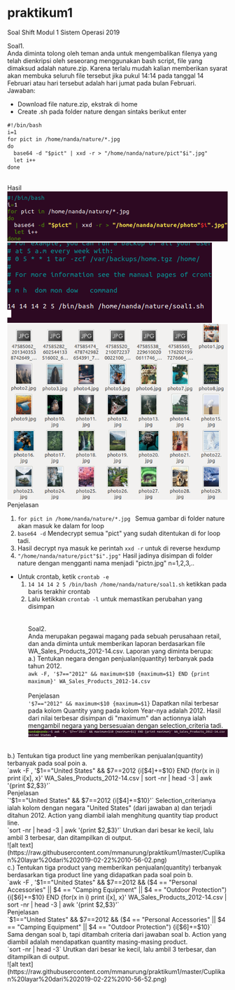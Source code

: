 # praktikum1
Soal Shift Modul 1 Sistem Operasi 2019

Soal1.</br>
Anda diminta tolong oleh teman anda untuk mengembalikan filenya yang telah dienkripsi oleh seseorang menggunakan bash script, file yang dimaksud adalah nature.zip. Karena terlalu mudah kalian memberikan syarat akan membuka seluruh file tersebut jika pukul 14:14 pada tanggal 14 Februari atau hari tersebut adalah hari jumat pada bulan Februari.</br>
Jawaban:</br>
* Download file nature.zip, ekstrak di home
* Create <file>.sh pada folder nature dengan sintaks berikut enter  
```
#!/bin/bash
i=1
for pict in /home/nanda/nature/*.jpg
do
  base64 -d "$pict" | xxd -r > "/home/nanda/nature/pict"$i".jpg"
  let i++
done
```
 </br>Hasil
![alt text](https://raw.githubusercontent.com/mmanurung/praktikum1/master/Cuplikan%20layar%20dari%202019-02-22%2011-05-33.png)
![alt text](https://raw.githubusercontent.com/mmanurung/praktikum1/master/Cuplikan%20layar%20dari%202019-02-22%2010-43-34.png)
![alt text](https://raw.githubusercontent.com/mmanurung/praktikum1/master/Cuplikan%20layar%20dari%202019-02-22%2011-02-25.png)
</br>
Penjelasan</br>
  1. `for pict in /home/nanda/nature/*.jpg ` Semua gambar di folder nature akan masuk ke dalam for loop
  2. `base64 -d` Mendecrypt semua "pict" yang sudah ditentukan di for loop tadi.
  3. Hasil decrypt nya masuk ke perintah `xxd -r` untuk di reverse hexdump
  4. `"/home/nanda/nature/pict"$i".jpg"` Hasil jadinya disimpan di folder nature dengan mengganti nama menjadi "pict<i>n</i>.jpg" n=1,2,3,..  
* Untuk crontab, ketik `crontab -e`  
  1. `14 14 14 2 5 /bin/bash /home/nanda/nature/soal1.sh` ketikkan pada baris terakhir crontab
  2. Lalu ketikkan `crontab -l` untuk memastikan perubahan yang disimpan
  </br></br></br>
Soal2.</br>
Anda merupakan pegawai magang pada sebuah perusahaan retail, dan anda diminta untuk memberikan laporan berdasarkan file WA_Sales_Products_2012-14.csv. Laporan yang diminta berupa:</br>
a.) Tentukan negara dengan penjualan(quantity) terbanyak pada tahun 2012.</br>
`awk -F, '$7=="2012" && maximum<$10 {maximum=$1} END {print maximum}' WA_Sales_Products_2012-14.csv`</br>
</br>Penjelasan</br>
`'$7=="2012" && maximum<$10 {maximum=$1}`
Dapatkan nilai terbesar pada kolom Quantity yang pada kolom Year-nya adalah 2012. Hasil dari nilai terbesar disimpan di "maximum" dan actionnya ialah mengambil negara yang bersesuaian dengan selection_criteria tadi.</br>
![alt text](https://raw.githubusercontent.com/mmanurung/praktikum1/master/Cuplikan%20layar%20dari%202019-02-22%2010-55-25.png)
</br>
b.) Tentukan tiga product line yang memberikan penjualan(quantity) terbanyak pada soal poin a.</br>
`awk -F , '$1=="United States" && $7==2012 {i[$4]+=$10} END {for(x in i) print i[x], x}' WA_Sales_Products_2012-14.csv | sort -nr  | head -3 | awk '{print $2,$3}'`
</br>Penjelasan</br>
`'$1=="United States" && $7==2012 {i[$4]+=$10}'`
Selection_criterianya ialah kolom dengan negara "United States" (dari jawaban a) dan terjadi ditahun 2012. Action yang diambil ialah menghitung quantity tiap product line.</br>
`sort -nr  | head -3 | awk '{print $2,$3}'` Urutkan dari besar ke kecil, lalu ambil 3 terbesar, dan ditampilkan di output.</br>
![alt text](https://raw.githubusercontent.com/mmanurung/praktikum1/master/Cuplikan%20layar%20dari%202019-02-22%2010-56-02.png)
</br>
c.) Tentukan tiga product yang memberikan penjualan(quantity) terbanyak berdasarkan tiga product line yang didapatkan pada soal poin b.</br>
`awk -F , '$1=="United States" && $7==2012 && ($4 == "Personal Accessories" || $4 == "Camping Equipment" || $4 == "Outdoor Protection") {i[$6]+=$10} END  {for(x in i) print i[x], x}' WA_Sales_Products_2012-14.csv | sort -nr  | head -3 | awk '{print $2,$3}'`
</br>Penjelasan</br>
`$1=="United States" && $7==2012 && ($4 == "Personal Accessories" || $4 == "Camping Equipment" || $4 == "Outdoor Protection") {i[$6]+=$10}`
Sama dengan soal b, tapi ditambah criteria dari jawaban soal b. Action yang diambil adalah mendapatkan quantity masing-masing product.</br>
`sort -nr  | head -3` Urutkan dari besar ke kecil, lalu ambil 3 terbesar, dan ditampilkan di output.</br>
![alt text](https://raw.githubusercontent.com/mmanurung/praktikum1/master/Cuplikan%20layar%20dari%202019-02-22%2010-56-52.png)
</br>

